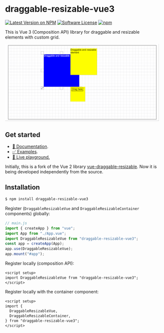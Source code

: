 # draggable-resizable-vue3

[![Latest Version on NPM](https://img.shields.io/npm/v/draggable-resizable-vue3.svg?style=flat-square)](https://www.npmjs.com/package/draggable-resizable-vue3)
[![Software License](https://img.shields.io/badge/license-MIT-brightgreen.svg?style=flat-square)](LICENSE.md)
[![npm](https://img.shields.io/npm/dt/draggable-resizable-vue3.svg?style=flat-square)](https://www.npmjs.com/package/draggable-resizable-vue3)

This is Vue 3 (Composition API) library for draggable and resizable elements with custom grid.

![preview](static/draggable.gif)

## Get started

- [:green_book: Documentation](https://draggable-resizable-vue3.netlify.app/).
- [:white_check_mark: Examples](https://draggable-resizable-vue3.netlify.app/docs/examples/no-props.html).
- [:tomato: Live playground.](https://codesandbox.io/s/github/zavalen/draggable-resizable-vue3?file=/src/App.vue)


Initially, this is a fork of the Vue 2 library [vue-draggable-resizable](https://github.com/mauricius/vue-draggable-resizable). Now it is being developed independently from the source.
## Installation

```bash
$ npm install draggable-resizable-vue3
```

Register (`DraggableResizableVue` and `DraggableResizableContainer` components) globally:

```js
// main.js
import { createApp } from "vue";
import App from "./App.vue";
import DraggableResizableVue from "draggable-resizable-vue3";
const app = createApp(App);
app.use(DraggableResizableVue);
app.mount("#app");
```

Register locally (composition API):

```vue
<script setup>
import DraggableResizableVue from "draggable-resizable-vue3";
</script>
```

Register locally with the container component:

```vue
<script setup>
import {
  DraggableResizableVue,
  DraggableResizableContainer,
} from "draggable-resizable-vue3";
</script>
```
